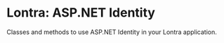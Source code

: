 # Lontra: ASP.NET Identity

Classes and methods to use ASP.NET Identity in your Lontra application.

